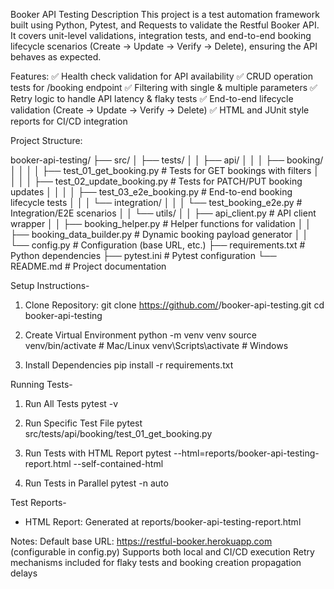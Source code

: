 Booker API Testing
Description
This project is a test automation framework built using Python, Pytest, and Requests to validate the Restful Booker API.
It covers unit-level validations, integration tests, and end-to-end booking lifecycle scenarios (Create → Update → Verify → Delete), ensuring the API behaves as expected.

Features:
✅ Health check validation for API availability
✅ CRUD operation tests for /booking endpoint
✅ Filtering with single & multiple parameters
✅ Retry logic to handle API latency & flaky tests
✅ End-to-end lifecycle validation (Create → Update → Verify → Delete)
✅ HTML and JUnit style reports for CI/CD integration

Project Structure:

booker-api-testing/
├── src/
│   ├── tests/
│   │   ├── api/
│   │   │   ├── booking/
│   │   │   │   ├── test_01_get_booking.py     # Tests for GET bookings with filters
│   │   │   │   ├── test_02_update_booking.py  # Tests for PATCH/PUT booking updates
│   │   │   │   ├── test_03_e2e_booking.py     # End-to-end booking lifecycle tests
│   │   │   └── integration/
│   │   │       └── test_booking_e2e.py        # Integration/E2E scenarios
│   │   └── utils/
│   │       ├── api_client.py                  # API client wrapper
│   │       ├── booking_helper.py              # Helper functions for validation
│   │       ├── booking_data_builder.py        # Dynamic booking payload generator
│   │       └── config.py                      # Configuration (base URL, etc.)
├── requirements.txt                           # Python dependencies
├── pytest.ini                                # Pytest configuration
└── README.md                                 # Project documentation



Setup Instructions-
1. Clone Repository:
git clone https://github.com/<your-repo>/booker-api-testing.git
cd booker-api-testing

2. Create Virtual Environment
python -m venv venv
source venv/bin/activate   # Mac/Linux
venv\Scripts\activate      # Windows

3. Install Dependencies
pip install -r requirements.txt


Running Tests-
1. Run All Tests
pytest -v

2. Run Specific Test File
pytest src/tests/api/booking/test_01_get_booking.py

3. Run Tests with HTML Report
pytest --html=reports/booker-api-testing-report.html --self-contained-html

4. Run Tests in Parallel
pytest -n auto


Test Reports-
- HTML Report: Generated at reports/booker-api-testing-report.html

Notes:
Default base URL: https://restful-booker.herokuapp.com (configurable in config.py)
Supports both local and CI/CD execution
Retry mechanisms included for flaky tests and booking creation propagation delays